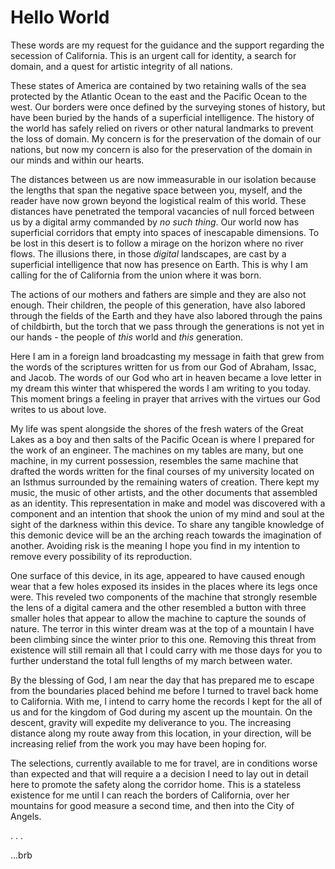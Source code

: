# Hello World

These words are my request for the guidance and the support regarding the secession of California. This is an urgent call for identity, a search for domain, and a quest for artistic integrity of all nations.

These states of America are contained by two retaining walls of the sea protected by the Atlantic Ocean to the east and the Pacific Ocean to the west. Our borders were once defined by the surveying stones of history, but have been buried by the hands of a superficial intelligence. The history of the world has safely relied on rivers or other natural landmarks to prevent the loss of domain. My concern is for the preservation of the domain of our nations, but now my concern is also for the preservation of the domain in our minds and within our hearts.

The distances between us are now immeasurable in our isolation because the lengths that span the negative space between you, myself, and the reader have now grown beyond the logistical realm of this world. These distances have penetrated the temporal vacancies of null forced between us by a digital army commanded by _no such thing_. Our world now has superficial corridors that empty into spaces of inescapable dimensions. To be lost in this desert is to follow a mirage on the horizon where no river flows. The illusions there, in those _digital_ landscapes, are cast by a superficial intelligence that now has presence on Earth. This is why I am calling for the of California from the union where it was born.

The actions of our mothers and fathers are simple and they are also not enough. Their children, the people of this generation, have also labored through the fields of the Earth and they have also labored through the pains of childbirth, but the torch that we pass through the generations is not yet in our hands - the people of _this_ world and _this_ generation.

Here I am in a foreign land broadcasting my message in faith that grew from the words of the scriptures written for us from our God of Abraham, Issac, and Jacob. The words of our God who art in heaven became a love letter in my dream this winter that whispered the words I am writing to you today. This moment brings a feeling in prayer that arrives with the virtues our God writes to us about love.

My life was spent alongside the shores of the fresh waters of the Great Lakes as a boy and then salts of the Pacific Ocean is where I prepared for the work of an engineer. The machines on my tables are many, but one machine, in my current possession, resembles the same machine that drafted the words written for the final courses of my university located on an Isthmus surrounded by the remaining waters of creation. There kept my music, the music of other artists, and the other documents that assembled as an identity. This representation in make and model was discovered with a component and an intention that shook the union of my mind and soul at the sight of the darkness within this device. To share any tangible knowledge of this demonic device will be an the arching reach towards the imagination of another. Avoiding risk is the meaning I hope you find in my intention to remove every possibility of its reproduction.

One surface of this device, in its age, appeared to have caused enough wear that a few holes exposed its insides in the places where its legs once were. This reveled two components of the machine that strongly resemble the lens of a digital camera and the other resembled a button with three smaller holes that appear to allow the machine to capture the sounds of nature. The terror in this winter dream was at the top of a mountain I have been climbing since the winter prior to this one. Removing this threat from existence will still remain all that I could carry with me those days for you to further understand the total full lengths of my march between water.

By the blessing of God, I am near the day that has prepared me to escape from the boundaries placed behind me before I turned to travel back home to California. With me, I intend to carry home the records I kept for the all of us and for the kingdom of God during my ascent up the mountain. On the descent, gravity will expedite my deliverance to you. The increasing distance along my route away from this location, in your direction, will be increasing relief from the work you may have been hoping for.

The selections, currently available to me for travel, are in conditions worse than expected and that will require a a decision I need to lay out in detail here to promote the safety along the corridor home. This is a stateless existence for me until I can reach the borders of California, over her mountains for good measure a second time, and then into the City of Angels.

. . .

...brb
